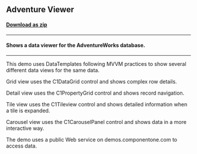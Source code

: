 ## Adventure Viewer
#### [Download as zip](https://grapecity.github.io/DownGit/#/home?url=https://github.com/GrapeCity/ComponentOne-WPF-Samples/tree/master/NET_4.5.2/General/CS/AdventureViewer)
____
#### Shows a data viewer for the AdventureWorks database.
____
This demo uses DataTemplates following MVVM practices to show several different data views for the same data.

Grid view uses the C1DataGrid control and shows complex row details.

Detail view uses the C1PropertyGrid control and shows record navigation.

Tile view uses the C1Tileview control and shows detailed information when a tile is expanded.

Carousel view uses the C1CarouselPanel control and shows data in a more interactive way.

The demo uses a public Web service on demos.componentone.com to access data.
